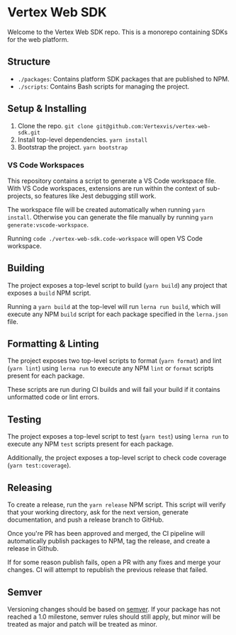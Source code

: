 # Vertex Web SDK

Welcome to the Vertex Web SDK repo. This is a monorepo containing SDKs for the
web platform.

## Structure

- `./packages`: Contains platform SDK packages that are published to NPM.
- `./scripts`: Contains Bash scripts for managing the project.

## Setup & Installing

1. Clone the repo. `git clone git@github.com:Vertexvis/vertex-web-sdk.git`
2. Install top-level dependencies. `yarn install`
3. Bootstrap the project. `yarn bootstrap`

### VS Code Workspaces

This repository contains a script to generate a VS Code workspace file. With VS
Code workspaces, extensions are run within the context of sub-projects, so
features like Jest debugging still work.

The workspace file will be created automatically when running `yarn install`.
Otherwise you can generate the file manually by running `yarn generate:vscode-workspace`.

Running `code ./vertex-web-sdk.code-workspace` will open VS Code workspace.

## Building

The project exposes a top-level script to build (`yarn build`) any project
that exposes a `build` NPM script.

Running a `yarn build` at the top-level will run `lerna run build`, which will
execute any NPM `build` script for each package specified in the `lerna.json`
file.

## Formatting & Linting

The project exposes two top-level scripts to format (`yarn format`) and lint
(`yarn lint`) using `lerna run` to execute any NPM `lint` or `format` scripts
present for each package.

These scripts are run during CI builds and will fail your build if it contains
unformatted code or lint errors.

## Testing

The project exposes a top-level script to test (`yarn test`) using `lerna run`
to execute any NPM `test` scripts present for each package.

Additionally, the project exposes a top-level script to check code coverage
(`yarn test:coverage`).

## Releasing

To create a release, run the `yarn release` NPM script. This script will verify
that your working directory, ask for the next version, generate documentation,
and push a release branch to GitHub.

Once you're PR has been approved and merged, the CI pipeline will automatically
publish packages to NPM, tag the release, and create a release in Github.

If for some reason publish fails, open a PR with any fixes and merge your
changes. CI will attempt to republish the previous release that failed.

## Semver

Versioning changes should be based on [semver]. If your package has not reached
a 1.0 milestone, semver rules should still apply, but minor will be treated as
major and patch will be treated as minor.

[semver]: https://semver.org/
